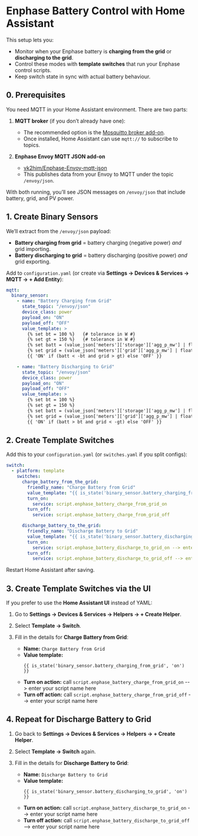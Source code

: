 # Enphase Battery Control with Home Assistant

This setup lets you:

- Monitor when your Enphase battery is **charging from the grid** or **discharging to the grid**.
- Control these modes with **template switches** that run your Enphase control scripts.
- Keep switch state in sync with actual battery behaviour.

## 0. Prerequisites

You need MQTT in your Home Assistant environment. There are two parts:

1. **MQTT broker** (if you don’t already have one):
   - The recommended option is the [Mosquitto broker add-on](https://github.com/home-assistant/addons/tree/master/mosquitto).
   - Once installed, Home Assistant can use `mqtt://` to subscribe to topics.

2. **Enphase Envoy MQTT JSON add-on**
   - [vk2him/Enphase-Envoy-mqtt-json](https://github.com/vk2him/Enphase-Envoy-mqtt-json)
   - This publishes data from your Envoy to MQTT under the topic `/envoy/json`.

With both running, you’ll see JSON messages on `/envoy/json` that include battery, grid, and PV power.

## 1. Create Binary Sensors

We’ll extract from the `/envoy/json` payload:

- **Battery charging from grid** = battery charging (negative power) *and* grid importing.
- **Battery discharging to grid** = battery discharging (positive power) *and* grid exporting.

Add to `configuration.yaml` (or create via **Settings → Devices & Services → MQTT → + Add Entity**):

```yaml
mqtt:
  binary_sensor:
    - name: "Battery Charging from Grid"
      state_topic: "/envoy/json"
      device_class: power
      payload_on: "ON"
      payload_off: "OFF"
      value_template: >
        {% set bt = 100 %}   {# tolerance in W #}
        {% set gt = 150 %}   {# tolerance in W #}
        {% set batt = (value_json['meters']['storage']['agg_p_mw'] | float(0)) / 1000 %}
        {% set grid = (value_json['meters']['grid']['agg_p_mw'] | float(0)) / 1000 %}
        {{ 'ON' if (batt < -bt and grid > gt) else 'OFF' }}

    - name: "Battery Discharging to Grid"
      state_topic: "/envoy/json"
      device_class: power
      payload_on: "ON"
      payload_off: "OFF"
      value_template: >
        {% set bt = 100 %}
        {% set gt = 150 %}
        {% set batt = (value_json['meters']['storage']['agg_p_mw'] | float(0)) / 1000 %}
        {% set grid = (value_json['meters']['grid']['agg_p_mw'] | float(0)) / 1000 %}
        {{ 'ON' if (batt > bt and grid < -gt) else 'OFF' }}
```

## 2. Create Template Switches

Add this to your `configuration.yaml` (or `switches.yaml` if you split configs):

```yaml
switch:
  - platform: template
    switches:
      charge_battery_from_the_grid:
        friendly_name: "Charge Battery from Grid"
        value_template: "{{ is_state('binary_sensor.battery_charging_from_grid', 'on') }}"
        turn_on:
          service: script.enphase_battery_charge_from_grid_on
        turn_off:
          service: script.enphase_battery_charge_from_grid_off

      discharge_battery_to_the_grid:
        friendly_name: "Discharge Battery to Grid"
        value_template: "{{ is_state('binary_sensor.battery_discharging_to_grid', 'on') }}"
        turn_on:
          service: script.enphase_battery_discharge_to_grid_on --> enter your script name here
        turn_off:
          service: script.enphase_battery_discharge_to_grid_off --> enter your script name here
```

Restart Home Assistant after saving.

## 3. Create Template Switches via the UI

If you prefer to use the **Home Assistant UI** instead of YAML:

1. Go to **Settings → Devices & Services → Helpers → + Create Helper**.
2. Select **Template → Switch**.
3. Fill in the details for **Charge Battery from Grid**:

   - **Name:** `Charge Battery from Grid`
   - **Value template:**
     ```jinja
     {{ is_state('binary_sensor.battery_charging_from_grid', 'on') }}
     ```
   - **Turn on action:** call `script.enphase_battery_charge_from_grid_on` --> enter your script name here
   - **Turn off action:** call `script.enphase_battery_charge_from_grid_off` --> enter your script name here

## 4. Repeat for Discharge Battery to Grid

1. Go back to **Settings → Devices & Services → Helpers → + Create Helper**.
2. Select **Template → Switch** again.
3. Fill in the details for **Discharge Battery to Grid**:

   - **Name:** `Discharge Battery to Grid`
   - **Value template:**
     ```jinja
     {{ is_state('binary_sensor.battery_discharging_to_grid', 'on') }}
     ```
   - **Turn on action:** call `script.enphase_battery_discharge_to_grid_on` --> enter your script name here
   - **Turn off action:** call `script.enphase_battery_discharge_to_grid_off` --> enter your script name here
